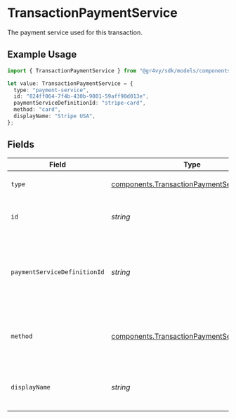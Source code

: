 # TransactionPaymentService

The payment service used for this transaction.

## Example Usage

```typescript
import { TransactionPaymentService } from "@gr4vy/sdk/models/components";

let value: TransactionPaymentService = {
  type: "payment-service",
  id: "824ff064-7f4b-430b-9801-59aff90d013e",
  paymentServiceDefinitionId: "stripe-card",
  method: "card",
  displayName: "Stripe USA",
};
```

## Fields

| Field                                                                                                    | Type                                                                                                     | Required                                                                                                 | Description                                                                                              | Example                                                                                                  |
| -------------------------------------------------------------------------------------------------------- | -------------------------------------------------------------------------------------------------------- | -------------------------------------------------------------------------------------------------------- | -------------------------------------------------------------------------------------------------------- | -------------------------------------------------------------------------------------------------------- |
| `type`                                                                                                   | [components.TransactionPaymentServiceType](../../models/components/transactionpaymentservicetype.md)     | :heavy_minus_sign:                                                                                       | Always `payment-service`.                                                                                | payment-service                                                                                          |
| `id`                                                                                                     | *string*                                                                                                 | :heavy_check_mark:                                                                                       | The ID for the payment-service.                                                                          | 824ff064-7f4b-430b-9801-59aff90d013e                                                                     |
| `paymentServiceDefinitionId`                                                                             | *string*                                                                                                 | :heavy_check_mark:                                                                                       | The definition ID of the service used to process this payment.                                           | stripe-card                                                                                              |
| `method`                                                                                                 | [components.TransactionPaymentServiceMethod](../../models/components/transactionpaymentservicemethod.md) | :heavy_check_mark:                                                                                       | The payment method that this service handles.                                                            | card                                                                                                     |
| `displayName`                                                                                            | *string*                                                                                                 | :heavy_check_mark:                                                                                       | The display name for the payment service.                                                                | Stripe USA                                                                                               |